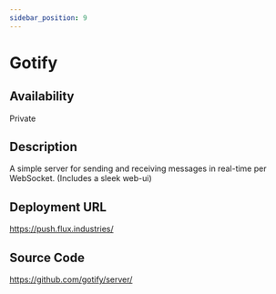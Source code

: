 ```yaml
---
sidebar_position: 9
---
```


# Gotify

## Availability
Private

## Description
A simple server for sending and receiving messages in real-time per WebSocket. (Includes a sleek web-ui)

## Deployment URL
https://push.flux.industries/

## Source Code
https://github.com/gotify/server/